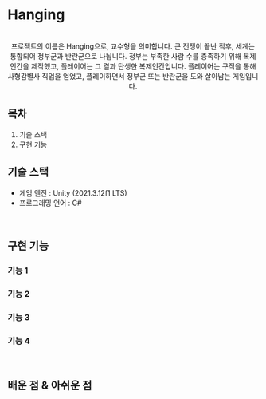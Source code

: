 # Hanging

<p align="center">
  <br>
    프로젝트의 이름은 Hanging으로, 교수형을 의미합니다.
    큰 전쟁이 끝난 직후, 세계는 통합되어 정부군과 반란군으로 나뉩니다. 정부는 부족한 사람 수를 충족하기 위해 복제인간을 제작했고, 플레이어는 그 결과 탄생한 복제인간입니다.
    플레이어는 구직을 통해 사형감별사 직업을 얻었고, 플레이하면서 정부군 또는 반란군을 도와 살아남는 게임입니다.
  <br>
</p>

## 목차
  1. 기술 스택
  2. 구현 기능


## 기술 스택
  - 게임 엔진 : Unity (2021.3.12f1 LTS)
  - 프로그래밍 언어 : C#

<br>

## 구현 기능

### 기능 1

### 기능 2

### 기능 3

### 기능 4

<br>

## 배운 점 & 아쉬운 점

<p align="justify">

</p>

<br>

<!-- Stack Icon Refernces -->

[js]: /images/stack/javascript.svg
[ts]: /images/stack/typescript.svg
[react]: /images/stack/react.svg
[node]: /images/stack/node.svg
